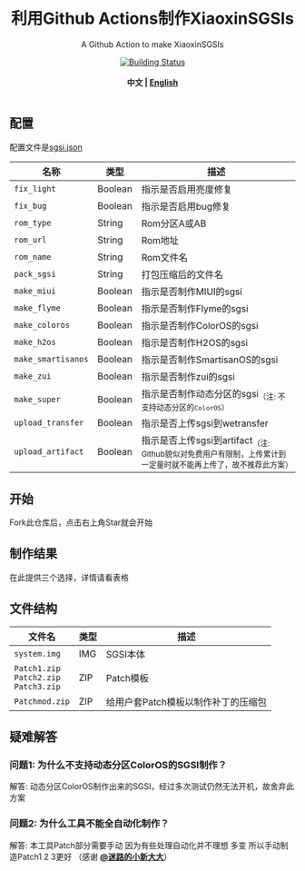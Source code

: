 <h1 align="center"> 利用Github Actions制作XiaoxinSGSIs</h1>

<p align="center">
	A Github Action to make XiaoxinSGSIs
</p>

<div align="center">
	<a href="../../actions">
		<img src="../../workflows/build_XiaoxinSGSIs/badge.svg" title="Building Status" />
	</a>
</div>

<br />

<div align="center">
	<span style="font-weight: bold"> 中文 | <a href=README_EN.md>English</a> </span>
</div>

<br />

## 配置

配置文件是[sgsi.json](sgsi.json)

| 名称               | 类型    | 描述                                                         |
| ------------------ | ------- | ------------------------------------------------------------ |
| `fix_light`     | Boolean  | 指示是否启用亮度修复                                        |
| `fix_bug`     | Boolean  | 指示是否启用bug修复                                        |
| `rom_type`  | String  | Rom分区A或AB                                      |
| `rom_url`     | String  | Rom地址                                        |
| `rom_name`  | String  | Rom文件名                                        |
| `pack_sgsi`  | String  | 打包压缩后的文件名                                        |
| `make_miui` | Boolean  | 指示是否制作MIUI的sgsi                                            |
| `make_flyme`    | Boolean  | 指示是否制作Flyme的sgsi                                        |
| `make_coloros`   | Boolean | 指示是否制作ColorOS的sgsi                                     |
| `make_h2os`           | Boolean  | 指示是否制作H2OS的sgsi                  |
| `make_smartisanos`    | Boolean  | 指示是否制作SmartisanOS的sgsi                                           |
| `make_zui`        | Boolean  | 指示是否制作zui的sgsi                 |
| `make_super`      | Boolean  | 指示是否制作动态分区的sgsi<sub>（注: 不支持动态分区的`ColorOS`）</sub>        |
| `upload_transfer`      | Boolean  | 指示是否上传sgsi到wetransfer        |
| `upload_artifact`      | Boolean  | 指示是否上传sgsi到artifact<sub>（注: Github貌似对免费用户有限制，上传累计到一定量时就不能再上传了，故不推荐此方案）</sub>         |

## 开始

Fork此仓库后，点击右上角Star就会开始

## 制作结果
在此提供三个选择，详情请看表格

## 文件结构

| 文件名               | 类型    | 描述                                                         |
| ------------------ | ------- | ------------------------------------------------------------ |
| `system.img`     | IMG  | SGSI本体                                        |
| `Patch1.zip`<br>`Patch2.zip`<br>`Patch3.zip`  | ZIP  | Patch模板   |
| `Patchmod.zip`  | ZIP  | 给用户套Patch模板以制作补丁的压缩包                                        |

## 疑难解答
### 问题1:  为什么不支持动态分区ColorOS的SGSI制作？

解答: 动态分区ColorOS制作出来的SGSI，经过多次测试仍然无法开机，故舍弃此方案

### 问题2: 为什么工具不能全自动化制作？

解答: 本工具Patch部分需要手动 因为有些处理自动化并不理想 多变 所以手动制造Patch1 2 3更好 （感谢 **[@迷路的小新大大](https://github.com/xiaoxindada)**）